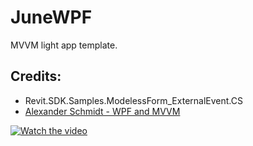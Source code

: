 # JuneWPF
MVVM light app template.

## Credits:
- Revit.SDK.Samples.ModelessForm_ExternalEvent.CS
- [Alexander Schmidt - WPF and MVVM](https://youtu.be/Gq9byw6vyWY)

[![Watch the video](https://img.youtube.com/vi/wYeTji5jyes/maxresdefault.jpg)](https://youtu.be/wYeTji5jyes)
